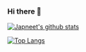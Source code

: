 ### Hi there 👋

[![Japneet's github stats](https://github-readme-stats.vercel.app/api?username=japneetsingh5)](https://github.com/japneetsingh5&show_icons=true)

[![Top Langs](https://github-readme-stats.vercel.app/api/top-langs/?username=japneetsingh5&layout=compact)](https://github.com/japneetsingh5)

<!--
**JapneetSingh5/japneetsingh5** is a ✨ _special_ ✨ repository because its `README.md` (this file) appears on your GitHub profile.

Here are some ideas to get you started:

- 🔭 I’m currently working on ...
- 🌱 I’m currently learning ...
- 👯 I’m looking to collaborate on ...
- 🤔 I’m looking for help with ...
- 💬 Ask me about ...
- 📫 How to reach me: ...
- 😄 Pronouns: ...
- ⚡ Fun fact: ...
-->
